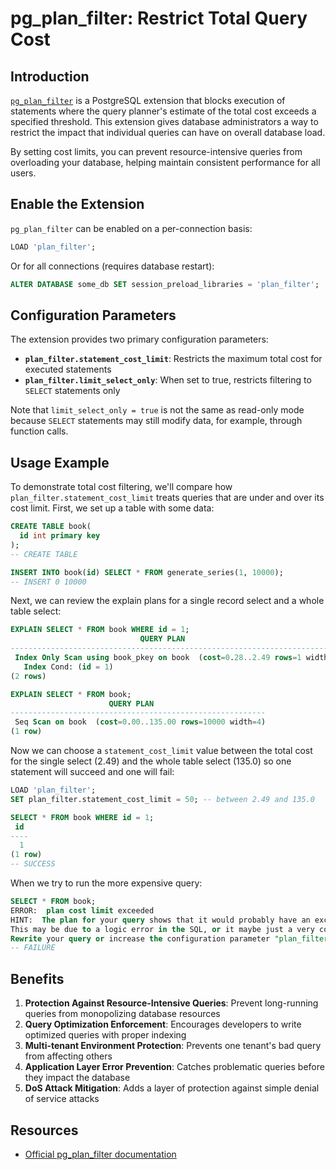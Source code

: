 # pg_plan_filter: Restrict Total Query Cost

## Introduction

[`pg_plan_filter`](https://github.com/pgexperts/pg_plan_filter) is a PostgreSQL extension that blocks execution of statements where the query planner's estimate of the total cost exceeds a specified threshold. This extension gives database administrators a way to restrict the impact that individual queries can have on overall database load.

By setting cost limits, you can prevent resource-intensive queries from overloading your database, helping maintain consistent performance for all users.

## Enable the Extension

`pg_plan_filter` can be enabled on a per-connection basis:

```sql
LOAD 'plan_filter';
```

Or for all connections (requires database restart):

```sql
ALTER DATABASE some_db SET session_preload_libraries = 'plan_filter';
```

## Configuration Parameters

The extension provides two primary configuration parameters:

- **`plan_filter.statement_cost_limit`**: Restricts the maximum total cost for executed statements
- **`plan_filter.limit_select_only`**: When set to true, restricts filtering to `SELECT` statements only

Note that `limit_select_only = true` is not the same as read-only mode because `SELECT` statements may still modify data, for example, through function calls.

## Usage Example

To demonstrate total cost filtering, we'll compare how `plan_filter.statement_cost_limit` treats queries that are under and over its cost limit. First, we set up a table with some data:

```sql
CREATE TABLE book(
  id int primary key
);
-- CREATE TABLE

INSERT INTO book(id) SELECT * FROM generate_series(1, 10000);
-- INSERT 0 10000
```

Next, we can review the explain plans for a single record select and a whole table select:

```sql
EXPLAIN SELECT * FROM book WHERE id = 1;
                             QUERY PLAN
---------------------------------------------------------------------------
 Index Only Scan using book_pkey on book  (cost=0.28..2.49 rows=1 width=4)
   Index Cond: (id = 1)
(2 rows)

EXPLAIN SELECT * FROM book;
                      QUERY PLAN
---------------------------------------------------------
 Seq Scan on book  (cost=0.00..135.00 rows=10000 width=4)
(1 row)
```

Now we can choose a `statement_cost_limit` value between the total cost for the single select (2.49) and the whole table select (135.0) so one statement will succeed and one will fail:

```sql
LOAD 'plan_filter';
SET plan_filter.statement_cost_limit = 50; -- between 2.49 and 135.0

SELECT * FROM book WHERE id = 1;
 id
----
  1
(1 row)
-- SUCCESS
```

When we try to run the more expensive query:

```sql
SELECT * FROM book;
ERROR:  plan cost limit exceeded
HINT:  The plan for your query shows that it would probably have an excessive run time. 
This may be due to a logic error in the SQL, or it maybe just a very costly query. 
Rewrite your query or increase the configuration parameter "plan_filter.statement_cost_limit".
-- FAILURE
```

## Benefits

1. **Protection Against Resource-Intensive Queries**: Prevent long-running queries from monopolizing database resources
2. **Query Optimization Enforcement**: Encourages developers to write optimized queries with proper indexing
3. **Multi-tenant Environment Protection**: Prevents one tenant's bad query from affecting others
4. **Application Layer Error Prevention**: Catches problematic queries before they impact the database
5. **DoS Attack Mitigation**: Adds a layer of protection against simple denial of service attacks

## Resources

- [Official pg_plan_filter documentation](https://github.com/pgexperts/pg_plan_filter)
